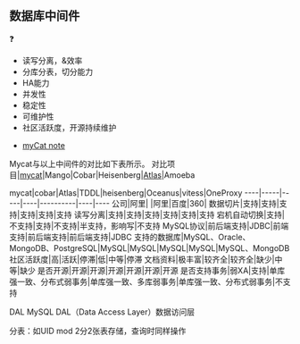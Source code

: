## 数据库中间件

:question:
- 读写分离，&效率
- 分库分表，切分能力
- HA能力
- 并发性
- 稳定性
- 可维护性
- 社区活跃度，开源持续维护

* [myCat note](mycat.md)

Mycat与以上中间件的对比如下表所示。
对比项目|[mycat](https://github.com/MyCATApache/Mycat-doc)|Mango|Cobar|Heisenberg|[Atlas](https://github.com/Qihoo360/Atlas/blob/master/README_ZH.md)|Amoeba

mycat|cobar|Atlas|TDDL|heisenberg|Oceanus|vitess|OneProxy
----|-----|-----|----|----------|----|----
公司|阿里| |阿里|百度|360|
数据切片|支持|支持|支持|支持|支持|支持
读写分离|支持|支持|支持|支持|支持|支持
宕机自动切换|支持|不支持|支持|不支持|半支持，影响写|不支持
MySQL协议|前后端支持|JDBC|前端支持|前后端支持|前后端支持|JDBC
支持的数据库|MySQL、Oracle、MongoDB、PostgreSQL|MySQL|MySQL|MySQL|MySQL|MySQL、MongoDB
社区活跃度|高|活跃|停滞|低|中等|停滞
文档资料|极丰富|较齐全|较齐全|缺少|中等|缺少
是否开源|开源|开源|开源|开源|开源|开源
是否支持事务|弱XA|支持|单库强一致、分布式弱事务|单库强一致、多库弱事务|单库强一致、分布式弱事务|不支持


DAL
MySQL DAL（Data Access Layer）数据访问层

分表：如UID mod 2分2张表存储，查询时同样操作

